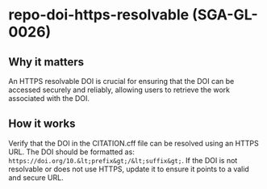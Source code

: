 
# repo-doi-https-resolvable (SGA-GL-0026)

## Why it matters

An HTTPS resolvable DOI is crucial for ensuring that the DOI can be accessed securely and reliably, allowing users to retrieve the work associated with the DOI.

## How it works

Verify that the DOI in the CITATION.cff file can be resolved using an HTTPS URL. The DOI should be formatted as: `https://doi.org/10.&lt;prefix&gt;/&lt;suffix&gt;`. If the DOI is not resolvable or does not use HTTPS, update it to ensure it points to a valid and secure URL.
